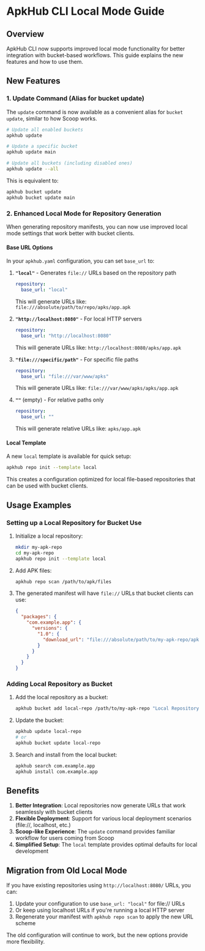 # ApkHub CLI Local Mode Guide

## Overview

ApkHub CLI now supports improved local mode functionality for better integration with bucket-based workflows. This guide explains the new features and how to use them.

## New Features

### 1. Update Command (Alias for bucket update)

The `update` command is now available as a convenient alias for `bucket update`, similar to how Scoop works.

```bash
# Update all enabled buckets
apkhub update

# Update a specific bucket
apkhub update main

# Update all buckets (including disabled ones)
apkhub update --all
```

This is equivalent to:
```bash
apkhub bucket update
apkhub bucket update main
```

### 2. Enhanced Local Mode for Repository Generation

When generating repository manifests, you can now use improved local mode settings that work better with bucket clients.

#### Base URL Options

In your `apkhub.yaml` configuration, you can set `base_url` to:

1. **`"local"`** - Generates `file://` URLs based on the repository path
   ```yaml
   repository:
     base_url: "local"
   ```
   This will generate URLs like: `file:///absolute/path/to/repo/apks/app.apk`

2. **`"http://localhost:8080"`** - For local HTTP servers
   ```yaml
   repository:
     base_url: "http://localhost:8080"
   ```
   This will generate URLs like: `http://localhost:8080/apks/app.apk`

3. **`"file:///specific/path"`** - For specific file paths
   ```yaml
   repository:
     base_url: "file:///var/www/apks"
   ```
   This will generate URLs like: `file:///var/www/apks/apks/app.apk`

4. **`""`** (empty) - For relative paths only
   ```yaml
   repository:
     base_url: ""
   ```
   This will generate relative URLs like: `apks/app.apk`

#### Local Template

A new `local` template is available for quick setup:

```bash
apkhub repo init --template local
```

This creates a configuration optimized for local file-based repositories that can be used with bucket clients.

## Usage Examples

### Setting up a Local Repository for Bucket Use

1. Initialize a local repository:
   ```bash
   mkdir my-apk-repo
   cd my-apk-repo
   apkhub repo init --template local
   ```

2. Add APK files:
   ```bash
   apkhub repo scan /path/to/apk/files
   ```

3. The generated manifest will have `file://` URLs that bucket clients can use:
   ```json
   {
     "packages": {
       "com.example.app": {
         "versions": {
           "1.0": {
             "download_url": "file:///absolute/path/to/my-apk-repo/apks/com.example.app_1.0.apk"
           }
         }
       }
     }
   }
   ```

### Adding Local Repository as Bucket

1. Add the local repository as a bucket:
   ```bash
   apkhub bucket add local-repo /path/to/my-apk-repo "Local Repository"
   ```

2. Update the bucket:
   ```bash
   apkhub update local-repo
   # or
   apkhub bucket update local-repo
   ```

3. Search and install from the local bucket:
   ```bash
   apkhub search com.example.app
   apkhub install com.example.app
   ```

## Benefits

1. **Better Integration**: Local repositories now generate URLs that work seamlessly with bucket clients
2. **Flexible Deployment**: Support for various local deployment scenarios (file://, localhost, etc.)
3. **Scoop-like Experience**: The `update` command provides familiar workflow for users coming from Scoop
4. **Simplified Setup**: The `local` template provides optimal defaults for local development

## Migration from Old Local Mode

If you have existing repositories using `http://localhost:8080/` URLs, you can:

1. Update your configuration to use `base_url: "local"` for file:// URLs
2. Or keep using localhost URLs if you're running a local HTTP server
3. Regenerate your manifest with `apkhub repo scan` to apply the new URL scheme

The old configuration will continue to work, but the new options provide more flexibility.